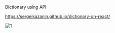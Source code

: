 Dictionary using API 

https://sergeikazanin.github.io/dictionary-on-react/

![1](https://user-images.githubusercontent.com/105712313/215967709-cd748dc2-e64c-4ec7-89ab-dc32eb4bd280.png)


